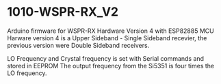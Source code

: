# 1010-WSPR-RX_V2
Arduino firmware for WSPR-RX Hardware Version 4 with ESP82885 MCU
Harware version 4 is a Upper Sideband - Single Sideband recevier, the previous version were Double Sideband receivers.


LO Frequency and Crystal frequency is set with Serial commands and stored in EEPROM
The output frequency from the Si5351 is four times the LO frequency.

